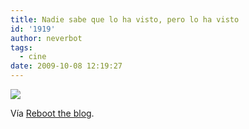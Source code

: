 ```yaml
---
title: Nadie sabe que lo ha visto, pero lo ha visto
id: '1919'
author: neverbot
tags:
  - cine
date: 2009-10-08 12:19:27
---
```


[![](./nadie-sabe-que-lo-ha-visto-pero-lo-ha-visto/3F7gN4uIxku91eju8tT6otOho1_500.png)](http://blog.swas.es/post/121401212/via-nerviosismo-jachemita-rubendomfer)

Vía [Reboot the blog](http://blog.swas.es/post/121401212/via-nerviosismo-jachemita-rubendomfer).
